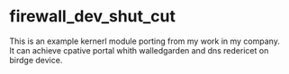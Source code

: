 # firewall_dev_shut_cut  
This is an example kernerl module porting from my work in my company.  
It can achieve cpative portal whith walledgarden and dns redericet on birdge device.
